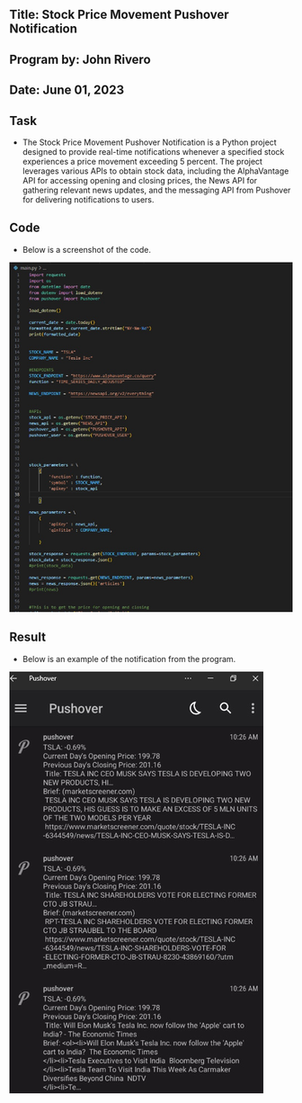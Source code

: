 ## Title: Stock Price Movement Pushover Notification

## Program by: John Rivero

## Date: June 01, 2023

## Task

-   The Stock Price Movement Pushover Notification is a Python project designed to provide real-time notifications whenever a specified stock experiences a price movement exceeding 5 percent. The project leverages various APIs to obtain stock data, including the AlphaVantage API for accessing opening and closing prices, the News API for gathering relevant news updates, and the messaging API from Pushover for delivering notifications to users.

## Code

-   Below is a screenshot of the code.

![Image alt text](image/code.jpg)


## Result

-   Below is an example of the notification from the program.

![Image alt text2](image/result.jpg)
